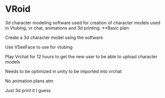 # VRoid
3d character modeling software used for creation of character models used in Vtubing, vr chat, animations and 3d printing. 
**Basic plan:

Create a 3d character model using the software 

Use VSeeFace to use for vtubing 

Play Vrchat for 12 hours to get the new user to be able to upload character models 

Needs to be optimized in unity to be imported into vrchat 

No animation plans atm 

Just 3d print it I guess 
